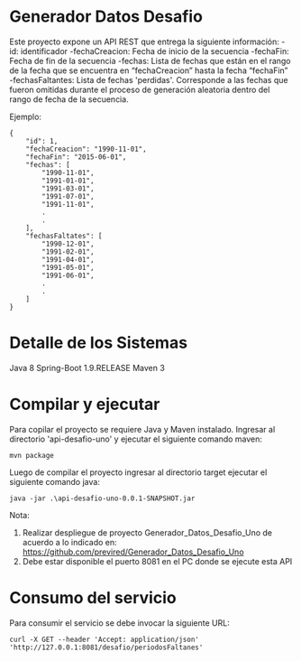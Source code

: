 # Generador Datos Desafio

Este proyecto expone un API REST que entrega la siguiente información:
	-id: identificador 
	-fechaCreacion: Fecha de inicio de la secuencia 
	-fechaFin: Fecha de fin de la secuencia 
	-fechas: Lista de fechas que están en el rango de la fecha que se encuentra en “fechaCreacion” hasta la fecha “fechaFin”
	-fechasFaltantes: Lista de fechas 'perdidas'. Corresponde a las fechas que fueron omitidas durante el proceso de generación aleatoria dentro del rango de fecha de la secuencia.
	
Ejemplo:

	{
	    "id": 1,
	    "fechaCreacion": "1990-11-01",
	    "fechaFin": "2015-06-01",
	    "fechas": [
	        "1990-11-01",
	        "1991-01-01",
	        "1991-03-01",
	        "1991-07-01",
	        "1991-11-01",
	        .
	        .
	    ],
	    "fechasFaltates": [
	        "1990-12-01",
	        "1991-02-01",
	        "1991-04-01",
	        "1991-05-01",
	        "1991-06-01",
	        .
	        .        
	    ]
	}

# Detalle de los Sistemas
Java 8 Spring-Boot 1.9.RELEASE
Maven 3

# Compilar y ejecutar 
Para copilar el proyecto se requiere Java y Maven instalado. Ingresar al directorio 'api-desafio-uno' y ejecutar el siguiente comando maven:
    
    mvn package

Luego de compilar el proyecto ingresar al directorio target ejecutar el siguiente comando java:

    java -jar .\api-desafio-uno-0.0.1-SNAPSHOT.jar
    
Nota: 
 1) Realizar despliegue de proyecto Generador_Datos_Desafio_Uno de acuerdo a lo indicado en:
    https://github.com/previred/Generador_Datos_Desafio_Uno
 2) Debe estar disponible el puerto 8081 en el PC donde se ejecute esta API


# Consumo del servicio

Para consumir el servicio se debe invocar la siguiente URL:
 
	curl -X GET --header 'Accept: application/json' 'http://127.0.0.1:8081/desafio/periodosFaltanes'
